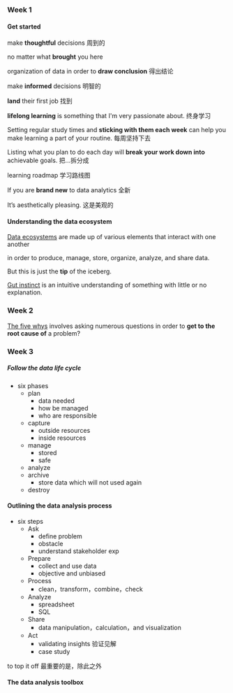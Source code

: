 ### Week 1

#### Get started

make **thoughtful** decisions 周到的

no matter what **brought** you here

organization of data in order to **draw conclusion** 得出结论

make **informed** decisions 明智的

**land** their first job 找到

**lifelong learning** is something that I'm very passionate about. 终身学习

Setting regular study times and **sticking with them each week** can help you make learning a part of your routine. 每周坚持下去

Listing what you plan to do each day will **break your work down into** achievable goals. 把...拆分成

learning roadmap 学习路线图

If you are **brand new** to data analytics 全新

It’s aesthetically pleasing. 这是美观的



#### Understanding the data ecosystem

<u>Data ecosystems</u> are made up of various elements that interact with one another 

in order to produce, manage, store, organize, analyze, and share data. 

But this is just the **tip** of the iceberg.

<u>Gut instinct</u> is an intuitive understanding of something with little or no explanation.



### Week 2

<u>The five whys</u> involves asking numerous questions in order to **get to the root cause of** a problem?



### Week 3

##### Follow the data life cycle

- six phases
  - plan
    - data needed
    - how be managed
    - who are responsible
  - capture
    - outside resources
    - inside resources
  - manage
    - stored
    - safe
  - analyze
  - archive
    - store data which will not used again
  - destroy

#### Outlining the data analysis process

- six steps
  - Ask
    - define problem
    -  obstacle
    - understand stakeholder exp
  - Prepare
    - collect and use data
    - objective and unbiased
  - Process
    - clean，transform，combine，check
  - Analyze
    - spreadsheet
    - SQL
  - Share
    - data manipulation，calculation，and visualization
  - Act
    - validating insights 验证见解
    - case study

to top it off 最重要的是，除此之外

#### The data analysis toolbox

# 